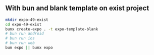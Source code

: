 ## With bun and blank template on exist project

```bash
mkdir expo-49-exist
cd expo-49-exist
bunx create-expo . -t expo-template-blank
# bun run android
# bun run ios
# bun run web
bun expo || bunx expo
```